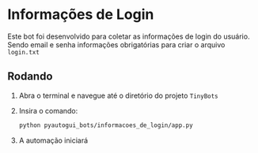 # Informações de Login

Este bot foi desenvolvido para coletar as informações de login do usuário. Sendo email e senha informações obrigatórias para criar o arquivo `login.txt`

## Rodando

1. Abra o terminal e navegue até o diretório do projeto `TinyBots`

2. Insira o comando:

    ```bash
    python pyautogui_bots/informacoes_de_login/app.py
    ```

3. A automação iniciará

$~$
